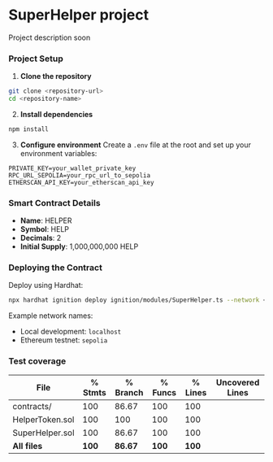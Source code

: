 # SuperHelper project

Project description soon

### Project Setup

1. **Clone the repository**

```bash
git clone <repository-url>
cd <repository-name>
```

2. **Install dependencies**

```bash
npm install
```

3. **Configure environment**
   Create a `.env` file at the root and set up your environment variables:

```env
PRIVATE_KEY=your_wallet_private_key
RPC_URL_SEPOLIA=your_rpc_url_to_sepolia
ETHERSCAN_API_KEY=your_etherscan_api_key
```

### Smart Contract Details

- **Name**: HELPER
- **Symbol**: HELP
- **Decimals**: 2
- **Initial Supply**: 1,000,000,000 HELP

### Deploying the Contract

Deploy using Hardhat:

```bash
npx hardhat ignition deploy ignition/modules/SuperHelper.ts --network <network_name> [--verify]
```

Example network names:
- Local development: `localhost`
- Ethereum testnet: `sepolia`

### Test coverage

| File              | % Stmts | % Branch | % Funcs | % Lines | Uncovered Lines |
|-------------------|---------|----------|---------|---------|-----------------|
| contracts/        | 100     | 86.67    | 100     | 100     |                 |
| HelperToken.sol   | 100     | 100      | 100     | 100     |                 |
| SuperHelper.sol   | 100     | 86.67    | 100     | 100     |                 |
| **All files**     | **100** | **86.67**| **100** | **100** |                 |